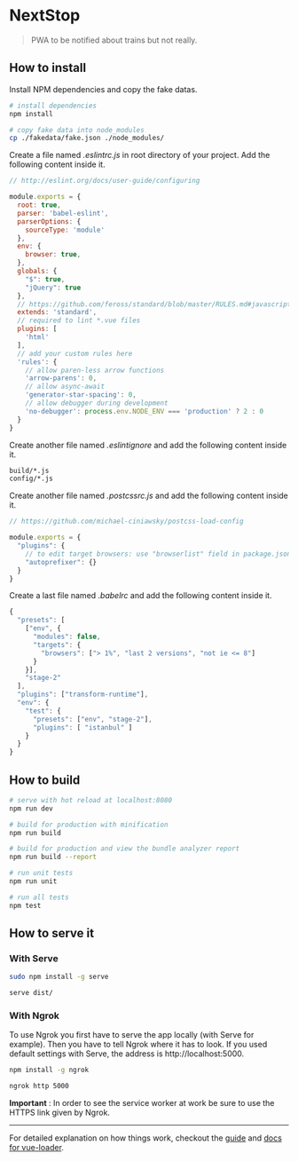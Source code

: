 # NextStop

> PWA to be notified about trains but not really.

## How to install

Install NPM dependencies and copy the fake datas.

``` bash
# install dependencies
npm install

# copy fake data into node_modules
cp ./fakedata/fake.json ./node_modules/
```
Create a file named _.eslintrc.js_ in root directory of your project. Add the following content inside it.
``` js
// http://eslint.org/docs/user-guide/configuring

module.exports = {
  root: true,
  parser: 'babel-eslint',
  parserOptions: {
    sourceType: 'module'
  },
  env: {
    browser: true,
  },
  globals: {
    "$": true,
    "jQuery": true
  },
  // https://github.com/feross/standard/blob/master/RULES.md#javascript-standard-style
  extends: 'standard',
  // required to lint *.vue files
  plugins: [
    'html'
  ],
  // add your custom rules here
  'rules': {
    // allow paren-less arrow functions
    'arrow-parens': 0,
    // allow async-await
    'generator-star-spacing': 0,
    // allow debugger during development
    'no-debugger': process.env.NODE_ENV === 'production' ? 2 : 0
  }
}
```
Create another file named _.eslintignore_ and add the following content inside it.
``` txt
build/*.js
config/*.js
```
Create another file named _.postcssrc.js_ and add the following content inside it.
``` js
// https://github.com/michael-ciniawsky/postcss-load-config

module.exports = {
  "plugins": {
    // to edit target browsers: use "browserlist" field in package.json
    "autoprefixer": {}
  }
}

```

Create a last file named _.babelrc_ and add the following content inside it.
``` js
{
  "presets": [
    ["env", {
      "modules": false,
      "targets": {
        "browsers": ["> 1%", "last 2 versions", "not ie <= 8"]
      }
    }],
    "stage-2"
  ],
  "plugins": ["transform-runtime"],
  "env": {
    "test": {
      "presets": ["env", "stage-2"],
      "plugins": [ "istanbul" ]
    }
  }
}


```
## How to build

``` bash
# serve with hot reload at localhost:8080
npm run dev

# build for production with minification
npm run build

# build for production and view the bundle analyzer report
npm run build --report

# run unit tests
npm run unit

# run all tests
npm test
```
## How to serve it

### With Serve

``` bash
sudo npm install -g serve

serve dist/
```

### With Ngrok

To use Ngrok you first have to serve the app locally (with Serve for example). Then you have to tell Ngrok where it has to look.
If you used default settings with Serve, the address is http://localhost:5000.

``` bash
npm install -g ngrok

ngrok http 5000
```
**Important** : In order to see the service worker at work be sure to use the HTTPS link given by Ngrok.

-------------
For detailed explanation on how things work, checkout the [guide](http://vuejs-templates.github.io/webpack/) and [docs for vue-loader](http://vuejs.github.io/vue-loader).
